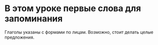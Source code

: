 # В этом уроке первые слова для запоминания

Глаголы указаны с формами по лицам. 
Возможно, стоит делать целые предложения.
